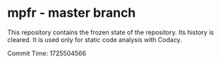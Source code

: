 # mpfr - master branch

This repository contains the frozen state of the repository.
Its history is cleared. It is used only for static code
analysis with Codacy.

Commit Time: 1725504566